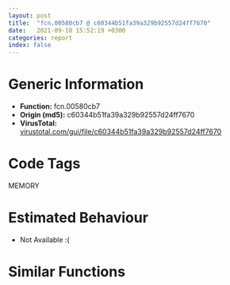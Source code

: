 ```yaml
---
layout: post
title:  "fcn.00580cb7 @ c60344b51fa39a329b92557d24ff7670"
date:   2021-09-10 15:52:19 +0300
categories: report
index: false
---
```


# Generic Information
- **Function:** fcn.00580cb7
- **Origin (md5):** c60344b51fa39a329b92557d24ff7670
- **VirusTotal:** [virustotal.com/gui/file/c60344b51fa39a329b92557d24ff7670][virustotal_ref]

# Code Tags
<span class="tag" id="MEMORY">MEMORY</span>


# Estimated Behaviour
<ul><li class="bhv-desc" id="na">Not Available :(</li></ul>

# Similar Functions
<script type="text/javascript" src="https://www.gstatic.com/charts/loader.js"></script>
<script type="text/javascript">

    google.charts.load('current', {'packages':['corechart']});
    google.charts.setOnLoadCallback(drawChart);

    function drawChart() {
    var data = new google.visualization.DataTable();
        data.addColumn('number', 'X');
        data.addColumn('number', 'Y');
        data.addColumn({type: 'string', role: 'tooltip', 'p': {'html': true}});
        data.addColumn({'type': 'string', 'role': 'style'});
        
        data.addRows([
    [-36.7084846496582, -310.1217041015625, '<b><a href="/report/fcn.00580cb7@c60344b51fa39a329b92557d24ff7670">fcn.00580cb7</a><br>@c60344b51fa39a329b92557d24ff7670</b><br>', 'point { fill-color: #e0440e; }'],
[71.47101593017578, -144.8185577392578, '<b><a href="/report/fcn.00483e1b@289859175c221b107317af7727d26c17">fcn.00483e1b</a><br>@289859175c221b107317af7727d26c17</b><br>', 'null'],
[-26.91373634338379, 18.200889587402344, '<b><a href="/report/fcn.004065a5@eb7f7fa38880dd66bab8caf5987e5b1a">fcn.004065a5</a><br>@eb7f7fa38880dd66bab8caf5987e5b1a</b><br>', 'null'],
[-182.5888214111328, -186.8975830078125, '<b><a href="/report/fcn.004a402c@279a61b1e76da49531f1f16fd1102a2d">fcn.004a402c</a><br>@279a61b1e76da49531f1f16fd1102a2d</b><br>', 'null'],
[-223.5902862548828, -0.3889569640159607, '<b><a href="/report/fcn.1010f577@89dc67d2f980e8488f97b1bf8cb24258">fcn.1010f577</a><br>@89dc67d2f980e8488f97b1bf8cb24258</b><br>', 'null'],

        ]);

    var options = {
        title: 'Similarity Plot',
        legend: 'none',
        colors: ['#dedbd9', '#e6693e', '#ec8f6e', '#f3b49f', '#f6c7b6'],
        tooltip: {isHtml: true, trigger: 'both'},
        explorer: {
        actions: ["dragToZoom", "rightClickToReset"],
        },
        chartArea: {
        width: '80%',
        height: '80%'
        },
        width: '100%',
        height: '100%'
    };

    var chart = new google.visualization.ScatterChart(document.getElementById('chart_div'));

    chart.draw(data, options);
    }
    
</script>


<div id="chart_div" style="width: 100%px; height: 100%;"></div>

# Disassembled Code
{% highlight nasm %}

mov edi, edi
push ebp
mov ebp, esp
sub esp, 0x10
mov ecx, dword[ebp+8]
mov eax, dword[ecx+0x10]
push esi
mov esi, dword[ebp+0xc]
push edi
mov edi, esi
sub edi, dword[ecx+0xc]
add esi, 0xfffffffc
shr edi, 0xf
mov ecx, edi
imul ecx, ecx, 0x204
lea ecx, [ecx+eax+0x144]
mov dword[ebp-0x10], ecx
mov ecx, dword[esi]
dec ecx
mov dword[ebp-4], ecx
test cl, 1
jne off.b786
push ebx
lea ebx, [ecx+esi]
mov edx, dword[ebx]
mov dword[ebp-0xc], edx
mov edx, dword[esi-4]
mov dword[ebp-8], edx
mov edx, dword[ebp-0xc]
mov dword[ebp+0xc], ebx
test dl, 1
jne off.b205
sar edx, 4
dec edx
cmp edx, 0x3f
jbe off.b101
push 0x3f
pop edx
mov ecx, dword[ebx+4]
cmp ecx, dword[ebx+8]
jne off.b175
mov ebx, 0x80000000
cmp edx, 0x20
jae off.b144
mov ecx, edx
shr ebx, cl
lea ecx, [edx+eax+4]
not ebx
and dword[eax+edi*4+0x44], ebx
dec byte[ecx]
jne off.b172
mov ecx, dword[ebp+8]
and dword[ecx], ebx
jmp off.b172
lea ecx, [edx-0x20]
shr ebx, cl
lea ecx, [edx+eax+4]
not ebx
and dword[eax+edi*4+0xc4], ebx
dec byte[ecx]
jne off.b172
mov ecx, dword[ebp+8]
and dword[ecx+4], ebx
mov ebx, dword[ebp+0xc]
mov edx, dword[ebx+8]
mov ebx, dword[ebx+4]
mov ecx, dword[ebp-4]
add ecx, dword[ebp-0xc]
mov dword[edx+4], ebx
mov edx, dword[ebp+0xc]
mov ebx, dword[edx+4]
mov edx, dword[edx+8]
mov dword[ebx+8], edx
mov dword[ebp-4], ecx
mov edx, ecx
sar edx, 4
dec edx
cmp edx, 0x3f
jbe off.b219
push 0x3f
pop edx
mov ebx, dword[ebp-8]
and ebx, 1
mov dword[ebp-0xc], ebx
jne off.b377
sub esi, dword[ebp-8]
mov ebx, dword[ebp-8]
sar ebx, 4
push 0x3f
mov dword[ebp+0xc], esi
dec ebx
pop esi
cmp ebx, esi
jbe off.b256
mov ebx, esi
add ecx, dword[ebp-8]
mov edx, ecx
sar edx, 4
dec edx
mov dword[ebp-4], ecx
cmp edx, esi
jbe off.b274
mov edx, esi
cmp ebx, edx
je off.b372
mov ecx, dword[ebp+0xc]
mov esi, dword[ecx+4]
cmp esi, dword[ecx+8]
jne off.b348
mov esi, 0x80000000
cmp ebx, 0x20
jae off.b322
mov ecx, ebx
shr esi, cl
not esi
and dword[eax+edi*4+0x44], esi
dec byte[ebx+eax+4]
jne off.b348
mov ecx, dword[ebp+8]
and dword[ecx], esi
jmp off.b348
lea ecx, [ebx-0x20]
shr esi, cl
not esi
and dword[eax+edi*4+0xc4], esi
dec byte[ebx+eax+4]
jne off.b348
mov ecx, dword[ebp+8]
and dword[ecx+4], esi
mov ecx, dword[ebp+0xc]
mov esi, dword[ecx+8]
mov ecx, dword[ecx+4]
mov dword[esi+4], ecx
mov ecx, dword[ebp+0xc]
mov esi, dword[ecx+4]
mov ecx, dword[ecx+8]
mov dword[esi+8], ecx
mov esi, dword[ebp+0xc]
jmp off.b380
mov ebx, dword[ebp+8]
cmp dword[ebp-0xc], 0
jne off.b394
cmp ebx, edx
je off.b522
mov ecx, dword[ebp-0x10]
lea ecx, [ecx+edx*8]
mov ebx, dword[ecx+4]
mov dword[esi+8], ecx
mov dword[esi+4], ebx
mov dword[ecx+4], esi
mov ecx, dword[esi+4]
mov dword[ecx+8], esi
mov ecx, dword[esi+4]
cmp ecx, dword[esi+8]
jne off.b522
mov cl, byte[edx+eax+4]
mov byte[ebp+0xf], cl
inc cl
mov byte[edx+eax+4], cl
cmp edx, 0x20
jae off.b481
cmp byte[ebp+0xf], 0
jne off.b464
mov ecx, edx
mov ebx, 0x80000000
shr ebx, cl
mov ecx, dword[ebp+8]
or dword[ecx], ebx
mov ebx, 0x80000000
mov ecx, edx
shr ebx, cl
lea eax, [eax+edi*4+0x44]
or dword[eax], ebx
jmp off.b522
cmp byte[ebp+0xf], 0
jne off.b503
lea ecx, [edx-0x20]
mov ebx, 0x80000000
shr ebx, cl
mov ecx, dword[ebp+8]
or dword[ecx+4], ebx
lea ecx, [edx-0x20]
mov edx, 0x80000000
shr edx, cl
lea eax, [eax+edi*4+0xc4]
or dword[eax], edx
mov eax, dword[ebp-4]
mov dword[esi], eax
mov dword[eax+esi-4], eax
mov eax, dword[ebp-0x10]
dec dword[eax]
jne off.b785
mov eax, dword[0x610218]
test eax, eax
je off.b771
mov ecx, dword[0x611700]
mov esi, dword[sym.imp.KERNEL32.dll_VirtualFree]
push 0x4000
shl ecx, 0xf
add ecx, dword[eax+0xc]
mov ebx, 0x8000
push ebx
push ecx
call esi
mov ecx, dword[0x611700]
mov eax, dword[0x610218]
mov edx, 0x80000000
shr edx, cl
or dword[eax+8], edx
mov eax, dword[0x610218]
mov eax, dword[eax+0x10]
mov ecx, dword[0x611700]
and dword[eax+ecx*4+0xc4], 0
mov eax, dword[0x610218]
mov eax, dword[eax+0x10]
dec byte[eax+0x43]
mov eax, dword[0x610218]
mov ecx, dword[eax+0x10]
cmp byte[ecx+0x43], 0
jne off.b664
and dword[eax+4], 0xfffffffe
mov eax, dword[0x610218]
cmp dword[eax+8], 0xffffffff
jne off.b771
push ebx
push 0
push dword[eax+0xc]
call esi
mov eax, dword[0x610218]
push dword[eax+0x10]
push 0
push dword[0x60fd54]
call dword[sym.imp.KERNEL32.dll_HeapFree]
mov ecx, dword[0x6116ec]
mov eax, dword[0x610218]
imul ecx, ecx, 0x14
mov edx, dword[0x6116f0]
sub ecx, eax
lea ecx, [ecx+edx-0x14]
push ecx
lea ecx, [eax+0x14]
push ecx
push eax
call fcn.00574d50
mov eax, dword[ebp+8]
add esp, 0xc
dec dword[0x6116ec]
cmp eax, dword[0x610218]
jbe off.b761
sub dword[ebp+8], 0x14
mov eax, dword[0x6116f0]
mov dword[0x6116f8], eax
mov eax, dword[ebp+8]
mov dword[0x610218], eax
mov dword[0x611700], edi
pop ebx
pop edi
pop esi
leave
ret

{% endhighlight %}

[virustotal_ref]: https://www.virustotal.com/gui/file/c60344b51fa39a329b92557d24ff7670